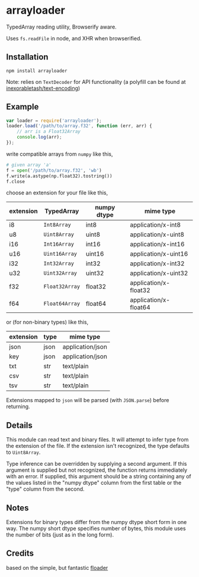 # arrayloader

TypedArray reading utility, Browserify aware.

Uses `fs.readFile` in node, and XHR when browserified.

## Installation

	npm install arrayloader

Note: relies on `TextDecoder` for API functionality (a polyfill can be found at [inexorabletash/text-encoding](https://github.com/inexorabletash/text-encoding))

## Example

```javascript
var loader = require('arrayloader');
loader.load('/path/to/array.f32', function (err, arr) {
	// arr is a Float32Array
	console.log(arr);
});
```

write compatible arrays from `numpy` like this,

```python
# given array 'a'
f = open('/path/to/array.f32', 'wb')
f.write(a.astype(np.float32).tostring())
f.close
```
choose an extension for your file like this,

extension | TypedArray | numpy dtype | mime type
---------|------------|--------------|-----
i8   | `Int8Array`  | int8 | application/x-int8
u8   | `Uint8Array` | uint8 | application/x-uint8
i16  | `Int16Array` | int16 | application/x-int16
u16  | `Uint16Array`| uint16 | application/x-uint16
i32  | `Int32Array` | int32 | application/x-int32
u32  | `Uint32Array` | uint32 | application/x-uint32
f32  | `Float32Array`| float32 | application/x-float32
f64  | `Float64Array` | float64 | application/x-float64

or (for non-binary types) like this,

extension | type | mime type
---------|-------|-----
json   | json | application/json
key   | json | application/json
txt  | str | text/plain
csv  | str | text/plain
tsv  | str | text/plain

Extensions mapped to `json` will be parsed (with `JSON.parse`) before
returning.

## Details
This module can read text and binary files. It will attempt to infer type from the extension of the file. If the extension isn't recognized, the type defaults to `Uint8Array`.

Type inference can be overridden by supplying a second argument. If this argument
is supplied but not recognized, the function returns immediately with an error. If supplied, this argument should be a string containing any of the values listed in the "numpy dtype" column from the first table or the "type" column from the second.

## Notes
Extensions for binary types differ from the numpy dtype short form in one way. The numpy short dtype specifies number of bytes, this module uses the number of bits (just as in the long form).

## Credits
based on the simple, but fantastic [floader](https://github.com/curvedmark/floader)
